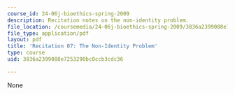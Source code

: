 ```yaml
---
course_id: 24-06j-bioethics-spring-2009
description: Recitation notes on the non-identity problem.
file_location: /coursemedia/24-06j-bioethics-spring-2009/3836a2399088e7253290bc0ccb3cdc36_MIT24_06Js09_rec07.pdf
file_type: application/pdf
layout: pdf
title: 'Recitation 07: The Non-Identity Problem'
type: course
uid: 3836a2399088e7253290bc0ccb3cdc36

---
```

None